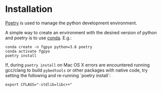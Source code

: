 # Installation

[Poetry](https://github.com/python-poetry/poetry) is used to manage the
python development environment.

A simple way to create an environment with the desired version of python
and poetry is to use
[conda](https://docs.conda.io/en/latest/miniconda.html). E.g.:

    conda create -n fgpyo python=3.6 poetry
    conda activate fgpyo
    poetry install

If, during `poetry install` on Mac OS X errors are
encountered running gcc/clang to build `pybedtools` or other
packages with native code, try setting the following and re-running
\`poetry install\`:

    export CFLAGS="-stdlib=libc++"
